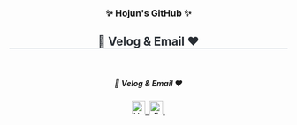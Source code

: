 <!-- 타이틀 -->
<h3 align="center">✨️ Hojun's GitHub ✨️</h3>

<div align= "center">
    <h2 style="border-bottom: 1px solid #d8dee4; color: #282d33;"> 💚 Velog & Email ❤️ </h2>    
</div>
<br />

<!-- 내용 -->
<h5 align="center">💚 Velog & Email ❤️</h5>
<div align="center">
  <a href="https://velog.io/@jflower">
    <img
      src="https://img.shields.io/badge/Velog-1EBC8F?style=flat&logo=velog&logoColor=white"
      height="24"
      alt="Velog"
    />&nbsp
  </a>
  <a href="mailto:jflower0502@gmail.com">
    <img
      src="https://img.shields.io/badge/jflower0502@gmail.com-D14836?style=flat&logo=gmail&logoColor=white"
      height="24"
      alt="Email"
    />&nbsp
  </a>
</div>
